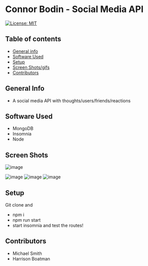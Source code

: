 
# Connor Bodin - Social Media API


[![License: MIT](https://img.shields.io/badge/License-MIT-yellow.svg)](https://opensource.org/licenses/MIT)


## Table of contents
* [General info](#general-info)
* [Software Used](#software-used)
* [Setup](#setup)
* [Screen Shots/gifs](#screen-shots)
* [Contributors](#contributors)


## General Info
- A social media API with thoughts/users/friends/reactions

## Software Used 

- MongoDB
- Insomnia
- Node

## Screen Shots

![image](https://user-images.githubusercontent.com/63430373/227378006-9cac0b7a-89ac-48bf-8b0c-744b788d25ab.png)

![image](https://user-images.githubusercontent.com/63430373/227378073-b3d51c3d-c692-4177-bb08-83b54b55da07.png)
![image](https://user-images.githubusercontent.com/63430373/227378119-8c6bc1f8-bb11-4f93-9d9a-4f0f5297a682.png)
![image](https://user-images.githubusercontent.com/63430373/227378150-425ed214-cd73-4538-95c3-a396702a80b0.png)




## Setup
Git clone and 

- npm i 
- npm run start
- start insomnia and test the routes!

## Contributors

- Michael Smith
- Harrison Boatman

